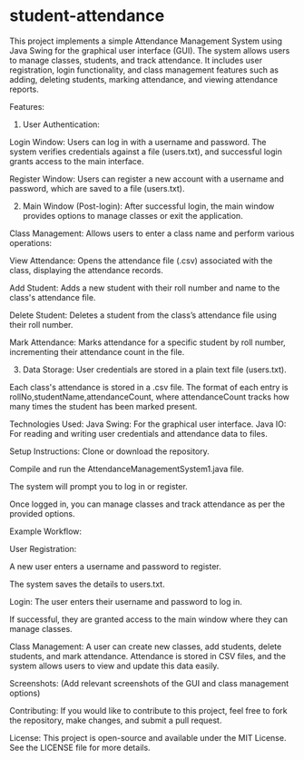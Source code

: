 # student-attendance
This project implements a simple Attendance Management System using Java Swing for the graphical user interface (GUI). The system allows users to manage classes, students, and track attendance. It includes user registration, login functionality, and class management features such as adding, deleting students, marking attendance, and viewing attendance reports.

Features:

1. User Authentication:

Login Window: Users can log in with a username and password. The system verifies credentials against a file (users.txt), and successful login grants access to the main interface.

Register Window: Users can register a new account with a username and password, which are saved to a file (users.txt).


2. Main Window (Post-login):
After successful login, the main window provides options to manage classes or exit the application.

Class Management: Allows users to enter a class name and perform various operations:

View Attendance: Opens the attendance file (.csv) associated with the class, displaying the attendance records.

Add Student: Adds a new student with their roll number and name to the class's attendance file.

Delete Student: Deletes a student from the class’s attendance file using their roll number.

Mark Attendance: Marks attendance for a specific student by roll number, incrementing their attendance count in the file.

3. Data Storage:
User credentials are stored in a plain text file (users.txt).

Each class's attendance is stored in a .csv file. The format of each entry is rollNo,studentName,attendanceCount, where attendanceCount tracks how many times the student has been marked present.


Technologies Used:
Java Swing: For the graphical user interface.
Java IO: For reading and writing user credentials and attendance data to files.


Setup Instructions:
Clone or download the repository.

Compile and run the AttendanceManagementSystem1.java file.

The system will prompt you to log in or register.

Once logged in, you can manage classes and track attendance as per the provided options.


Example Workflow:

User Registration:

A new user enters a username and password to register.

The system saves the details to users.txt.


Login:
The user enters their username and password to log in.

If successful, they are granted access to the main window where they can manage classes.

Class Management:
A user can create new classes, add students, delete students, and mark attendance. Attendance is stored in CSV files, and the system allows users to view and update this data easily.

Screenshots:
(Add relevant screenshots of the GUI and class management options)

Contributing:
If you would like to contribute to this project, feel free to fork the repository, make changes, and submit a pull request.

License:
This project is open-source and available under the MIT License. See the LICENSE file for more details.

